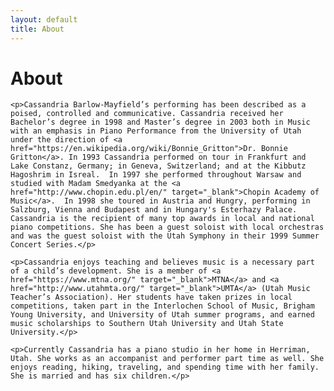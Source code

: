 ```yaml
---
layout: default
title: About
---
```


<div class="post">
	<h1 class="pageTitle">About</h1>

    <p>Cassandria Barlow-Mayfield’s performing has been described as a poised, controlled and communicative. Cassandria received her Bachelor’s degree in 1998 and Master’s degree in 2003 both in Music with an emphasis in Piano Performance from the University of Utah under the direction of <a href="https://en.wikipedia.org/wiki/Bonnie_Gritton">Dr. Bonnie Gritton</a>. In 1993 Cassandria performed on tour in Frankfurt and Lake Constanz, Germany; in Geneva, Switzerland; and at the Kibbutz Hagoshrim in Isreal.  In 1997 she performed throughout Warsaw and studied with Madam Smedyanka at the <a href="http://www.chopin.edu.pl/en/" target="_blank">Chopin Academy of Music</a>.  In 1998 she toured in Austria and Hungry, performing in Salzburg, Vienna and Budapest and in Hungary's Esterhazy Palace. Cassandria is the recipient of many top awards in local and national piano competitions. She has been a guest soloist with local orchestras and was the guest soloist with the Utah Symphony in their 1999 Summer Concert Series.</p>

    <p>Cassandria enjoys teaching and believes music is a necessary part of a child’s development. She is a member of <a href="https://www.mtna.org/" target="_blank">MTNA</a> and <a href="http://www.utahmta.org/" target="_blank">UMTA</a> (Utah Music Teacher’s Association). Her students have taken prizes in local competitions, taken part in the Interlochen School of Music, Brigham Young University, and University of Utah summer programs, and earned music scholarships to Southern Utah University and Utah State University.</p>

    <p>Currently Cassandria has a piano studio in her home in Herriman, Utah. She works as an accompanist and performer part time as well. She enjoys reading, hiking, traveling, and spending time with her family. She is married and has six children.</p>
</div>
